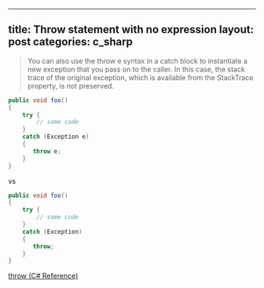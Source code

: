 
---
title:  Throw statement with no expression
layout: post
categories: c_sharp
---

> You can also use the throw e syntax in a catch block to instantiate a new exception that you pass on to the caller. 
In this case, the stack trace of the original exception, which is available from the StackTrace property, is not preserved.

<!--more-->
``` c#
public void foo()
{
    try {
        // some code
    }
    catch (Exception e) 
    {
       throw e;
    }
}
```
vs
``` c#
public void foo()
{
    try {
        // some code
    }
    catch (Exception) 
    {
       throw;
    }
}
```
[throw (C# Reference)](https://docs.microsoft.com/en-us/dotnet/csharp/language-reference/keywords/throw)
